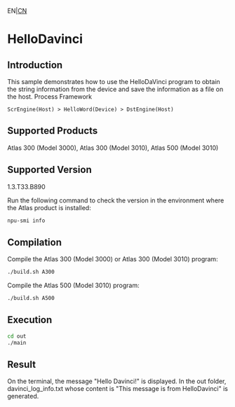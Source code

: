 EN|[CN](README.zh.md)# HelloDavinci## IntroductionThis sample demonstrates how to use the HelloDaVinci program to obtain the string information from the device and save the information as a file on the host.Process Framework    ScrEngine(Host) > HelloWord(Device) > DstEngine(Host)## Supported ProductsAtlas 300 (Model 3000), Atlas 300 (Model 3010), Atlas 500 (Model 3010)## Supported Version1.3.T33.B890Run the following command to check the version in the environment where the Atlas product is installed:```bashnpu-smi info```## CompilationCompile the Atlas 300 (Model 3000) or Atlas 300 (Model 3010) program:```bash./build.sh A300```Compile the Atlas 500 (Model 3010) program:```bash./build.sh A500```## Execution```bashcd out./main```## ResultOn the terminal, the message "Hello Davinci!" is displayed. In the out folder, davinci_log_info.txt whose content is "This message is from HelloDavinci" is generated.